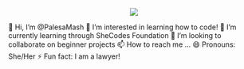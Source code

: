 <p align="center" width="200px"><img src="https://media.giphy.com/media/v1.Y2lkPTc5MGI3NjExNXdtcHZjMTl0eGxqN2c2MzM3Z3d4Y2c4ZDZhbjBocHFqOTljbmZpaSZlcD12MV9pbnRlcm5hbF9naWZfYnlfaWQmY3Q9Zw/BACNp4PYgXACSPujxi/giphy.gif"/></p>

👋 Hi, I’m @PalesaMash
👀 I’m interested in learning how to code!
🌱 I’m currently learning through SheCodes Foundation
💞️ I’m looking to collaborate on beginner projects
📫 How to reach me ...
😄 Pronouns: She/Her
⚡ Fun fact: I am a lawyer!

<!---
PalesaMash/PalesaMash is a ✨ special ✨ repository because its `README.md` (this file) appears on your GitHub profile.
You can click the Preview link to take a look at your changes.
--->
